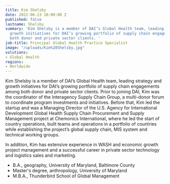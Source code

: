 ```yaml
---
title: Kim Shelsby
date: 2022-06-23 10:00:00 Z
published: false
lastname: Shelsby
summary: 'Kim Shelsby is a member of DAI’s Global Health team, leading strategy and
  growth initiatives for DAI’s growing portfolio of supply chain engagements among
  both donor and private sector clients. '
job-title: Principal Global Health Practice Specialist
image: "/uploads/Kim%20Shelsby.jpg"
solutions:
- Global Health
regions:
- Worldwide
---
```


Kim Shelsby is a member of DAI’s Global Health team, leading strategy and growth initiatives for DAI’s growing portfolio of supply chain engagements among both donor and private sector clients. Prior to joining DAI, Kim was the coordinator of the Interagency Supply Chain Group, a multi-donor forum to coordinate program investments and initiatives. Before that, Kim led the startup and was a Managing Director of the U.S. Agency for International Development Global Health Supply Chain Procurement and Supply Management project at Chemonics International, where he led the start of country operations, built teams and operations in a portfolio of countries while establishing the project’s global supply chain, MIS system and technical working groups. 

In addition, Kim has extensive experience in WASH and economic growth project management and a successful career in private sector technology and logistics sales and marketing.
 
* B.A., geography, University of Maryland, Baltimore County
* Master's degree, anthropology, University of Maryland
* M.B.A., Thunderbird School of Global Management